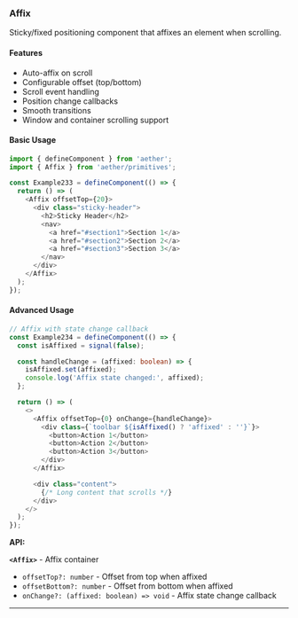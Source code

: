 ### Affix

Sticky/fixed positioning component that affixes an element when scrolling.

#### Features

- Auto-affix on scroll
- Configurable offset (top/bottom)
- Scroll event handling
- Position change callbacks
- Smooth transitions
- Window and container scrolling support

#### Basic Usage

```typescript
import { defineComponent } from 'aether';
import { Affix } from 'aether/primitives';

const Example233 = defineComponent(() => {
  return () => (
    <Affix offsetTop={20}>
      <div class="sticky-header">
        <h2>Sticky Header</h2>
        <nav>
          <a href="#section1">Section 1</a>
          <a href="#section2">Section 2</a>
          <a href="#section3">Section 3</a>
        </nav>
      </div>
    </Affix>
  );
});
```

#### Advanced Usage

```typescript
// Affix with state change callback
const Example234 = defineComponent(() => {
  const isAffixed = signal(false);

  const handleChange = (affixed: boolean) => {
    isAffixed.set(affixed);
    console.log('Affix state changed:', affixed);
  };

  return () => (
    <>
      <Affix offsetTop={0} onChange={handleChange}>
        <div class={`toolbar ${isAffixed() ? 'affixed' : ''}`}>
          <button>Action 1</button>
          <button>Action 2</button>
          <button>Action 3</button>
        </div>
      </Affix>

      <div class="content">
        {/* Long content that scrolls */}
      </div>
    </>
  );
});
```

**API:**

**`<Affix>`** - Affix container
- `offsetTop?: number` - Offset from top when affixed
- `offsetBottom?: number` - Offset from bottom when affixed
- `onChange?: (affixed: boolean) => void` - Affix state change callback

---


